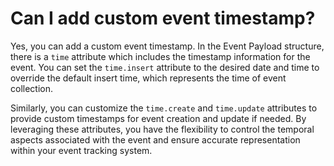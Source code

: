 # Can I add custom event timestamp?

Yes, you can add a custom event timestamp. In the Event Payload structure, there is a `time` attribute which includes
the timestamp information for the event. You can set the `time.insert` attribute to the desired date and time to
override the default insert time, which represents the time of event collection.

Similarly, you can customize the `time.create` and `time.update` attributes to provide custom timestamps for event
creation and update if needed. By leveraging these attributes, you have the flexibility to control the temporal aspects
associated with the event and ensure accurate representation within your event tracking system.
